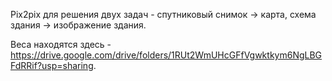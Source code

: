 Pix2pix для решения двух задач - спутниковый снимок -> карта, схема здания -> изображение здания.

Веса находятся здесь - https://drive.google.com/drive/folders/1RUt2WmUHcGFfVgwktkym6NgLBGFdRRif?usp=sharing.
